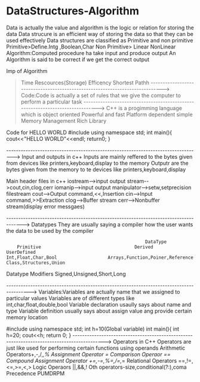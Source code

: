 # DataStructures-Algorithm
Data is actually the value and algorithm is the logic or relation for storing the data
Data strucure is an efficient way of storing the data so that they can be used effectively
Data structures are classified as Primitive and non primitive
Primitive>Define.Intg ,Boolean,Char
Non Primitive>
    Linear       NonLinear
Algorithm:Computed procedure ha take input and produce output
An Algorithm is said to be correct if we get the correct output
    
Imp of Algorithm
  >Time
  >Rescources(Storage)
  >Efficency
  >Shortest Pathh
----------------------------------------------------------------------------->
Code:Code is actually a set of rules that we give the computer to perform a particular task
------------------------------------------------------------------------------>
>C++ is a progimming language which is object oriented
>Powerful and fast
>Platform dependent
>simple
>Memory Management
>Rich Library

Code for HELLO WORLD
#include<iostream>
using namespace std;
int main(){
cout<<"HELLO WORLD"<<endl;
return0;
}

--------------------------------------------------------------------------------->
Input and outputs in c++
Inputs are mainly reffered to the bytes given from devices like printers,keyboard,display to the memory
Outputr are the bytes given from the memory to te devices like printers,keyboard,display


Main header files in c++
iostream-->input output stream-->cout,cin,clog,cerr
iomanip-->input output manipulator-->setw,setprecision
filestream
cout-->Output command,<<,Insertion
cin-->Input command,>>Extraction
clog-->Buffer stream
cerr-->Nonbuffer stream(display error messgaes)

------------------------------------------------------------------------------------->
Datatypes
They are usually saying a  compiler how the user wants the data to be used by the compiler

                                                        DataType
        Primitive                                   Derived                                                   UserDefined
    Int,Float,Char,Bool                   Arrays,Function,Poiner,Reference                              Class,Structures,Union

   Datatype Modifiers
   Signed,Unsigned,Short,Long

   ---------------------------------------------------------------------------------------->
   Variables:Variables are actually name that we assigned to particular values
   Variables are of different types like int,char,float,double,bool
   Variable declaration usaully says about name and type
   Variable definition usually says about assign value ang provide certain memory location

   #include<iostream>
   using namespace std;
   int h=10(Global variable)
   int main(){
     int h=20;
     cout<<h;
     return 0;
   }
   ------------------------------------------------------------------------------------------->
   Operators in C++
   Operators are just like used for performing certain functions using operands
   Arithmetic Operators+,-,/,*,%
   Assignment Operator =
   Comparison Operaor ==
   Compound Assignment Operator +=,-=,%=,/=,*=
   Relational Operators ==,!=,<=,>=,<,>
   Logic Operaors ||,&&,!
   Oth operators-size,conditional(?:),coma
   Precedence PUMDRPM
   
